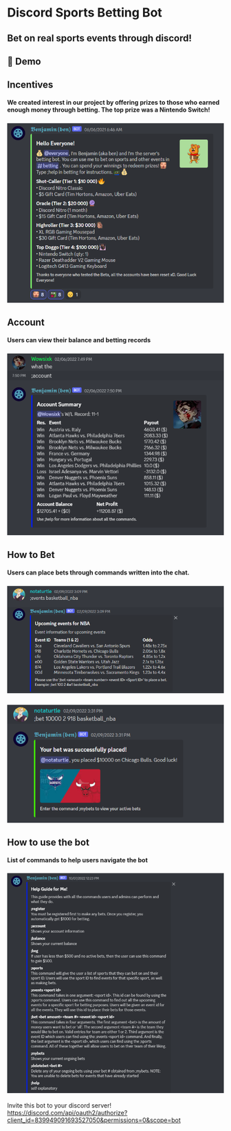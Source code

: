 # Discord Sports Betting Bot

## Bet on real sports events through discord! 

## 📸 Demo

## Incentives
#### We created interest in our project by offering prizes to those who earned enough money through betting. The top prize was a Nintendo Switch!
### ![Incentives](./demo/prizes.PNG)

## Account
#### Users can view their balance and betting records
### ![Incentives](./demo/account.PNG)

## How to Bet
#### Users can place bets through commands written into the chat.
### ![Incentives](./demo/events.PNG)
### ![Incentives](./demo/placeBet.PNG)

## How to use the bot
#### List of commands to help users navigate the bot 
### ![Incentives](./demo/instructions.PNG)














Invite this bot to your discord server! 
https://discord.com/api/oauth2/authorize?client_id=839949091693527050&permissions=0&scope=bot
